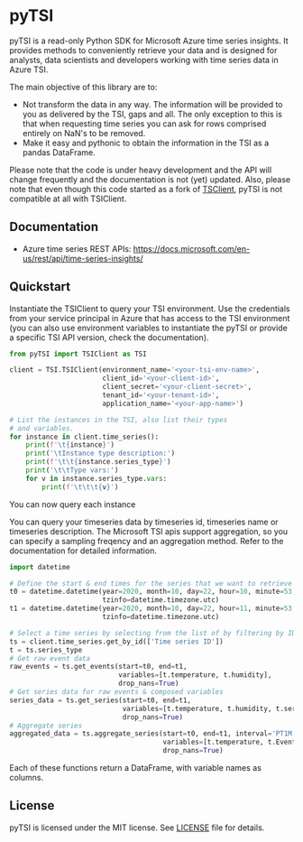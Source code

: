 # pyTSI

pyTSI is a read-only Python SDK for Microsoft Azure time series insights. 
It provides methods to conveniently retrieve your data and is designed
for analysts, data scientists and developers working with time series 
data in Azure TSI.

The main objective of this library are to:
* Not transform the data in any way. The information will be provided
  to you as delivered by the TSI, gaps and all. The only exception to
  this is that when requesting time series you can ask for rows comprised
  entirely on NaN's to be removed.
* Make it easy and pythonic to obtain the information in the TSI as a
  pandas DataFrame.

Please note that the code is under heavy development and the API will
change frequently and the documentation is not (yet) updated. Also, 
please note that even though this code started as a fork of 
[TSClient](https://github.com/RaaLabs/TSIClient), pyTSI is not compatible
at all with TSIClient.

## Documentation
- Azure time series REST APIs: <https://docs.microsoft.com/en-us/rest/api/time-series-insights/>

## Quickstart
Instantiate the TSIClient to query your TSI environment. Use the credentials 
from your service principal in Azure that has access to the TSI environment 
(you can also use environment variables to instantiate the pyTSI or provide 
a specific TSI API version, check the documentation).

```python
from pyTSI import TSIClient as TSI

client = TSI.TSIClient(environment_name='<your-tsi-env-name>',
                       client_id='<your-client-id>',
                       client_secret='<your-client-secret>',
                       tenant_id='<your-tenant-id>',
                       application_name='<your-app-name>')

# List the instances in the TSI, also list their types
# and variables.
for instance in client.time_series():
    print(f'\t{instance}')
    print('\tInstance type description:')
    print(f'\t\t{instance.series_type}')
    print('\t\tType vars:')
    for v in instance.series_type.vars:
        print(f'\t\t\t{v}')
```

You can now query each instance

You can query your timeseries data by timeseries id, timeseries name or timeseries 
description. The Microsoft TSI apis support aggregation, so you can specify a 
sampling freqency and an aggregation method. Refer to the documentation for detailed 
information.

```python
import datetime

# Define the start & end times for the series that we want to retrieve
t0 = datetime.datetime(year=2020, month=10, day=22, hour=10, minute=53, second=00,
                       tzinfo=datetime.timezone.utc)
t1 = datetime.datetime(year=2020, month=10, day=22, hour=11, minute=53, second=30,
                       tzinfo=datetime.timezone.utc)

# Select a time series by selecting from the list of by filtering by ID
ts = client.time_series.get_by_id(['Time series ID'])
t = ts.series_type
# Get raw event data
raw_events = ts.get_events(start=t0, end=t1, 
                           variables=[t.temperature, t.humidity],
                           drop_nans=True)
# Get series data for raw events & composed variables
series_data = ts.get_series(start=t0, end=t1, 
                            variables=[t.temperature, t.humidity, t.series_sum],
                            drop_nans=True)
# Aggregate series
aggregated_data = ts.aggregate_series(start=t0, end=t1, interval='PT1M', 
                                      variables=[t.temperature, t.EventCount],
                                      drop_nans=True)
```

Each of these functions return a DataFrame, with variable names as columns.

## License
pyTSI is licensed under the MIT license. See [LICENSE](LICENSE.txt) file for details.
